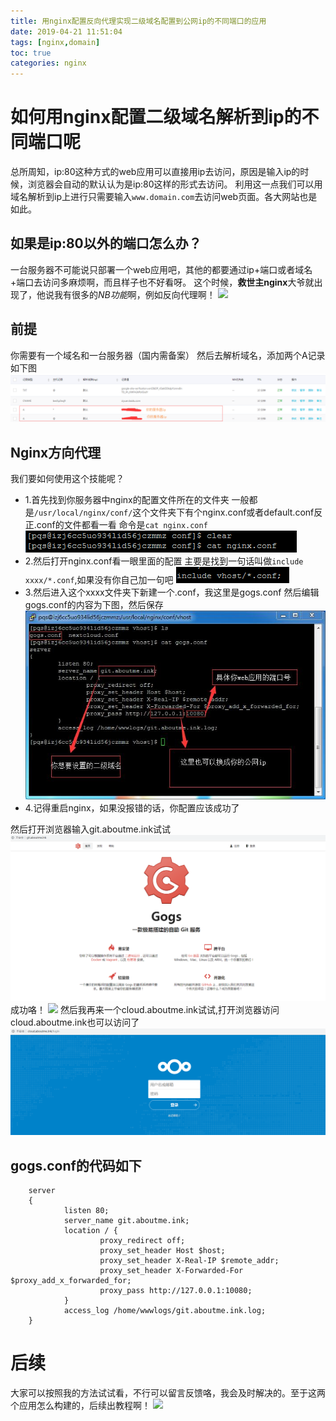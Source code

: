 ```yaml
---
title: 用nginx配置反向代理实现二级域名配置到公网ip的不同端口的应用
date: 2019-04-21 11:51:04
tags: [nginx,domain]
toc: true 
categories: nginx
---
```

# 如何用nginx配置二级域名解析到ip的不同端口呢
总所周知，ip:80这种方式的web应用可以直接用ip去访问，原因是输入ip的时候，浏览器会自动的默认认为是ip:80这样的形式去访问。
利用这一点我们可以用域名解析到ip上进行只需要输入`www.domain.com`去访问web页面。各大网站也是如此。
## 如果是ip:80以外的端口怎么办？
一台服务器不可能说只部署一个web应用吧，其他的都要通过ip+端口或者域名+端口去访问多麻烦啊，而且样子也不好看呀。
这个时候，**救世主nginx**大爷就出现了，他说我有很多的*NB功能*啊，例如反向代理啊！
![](https://inner.ink/pqs/img/nb.gif)
## 前提
你需要有一个域名和一台服务器（国内需备案）
然后去解析域名，添加两个A记录如下图
![](./images/nginx/0.png)
## Nginx方向代理
我们要如何使用这个技能呢？

- 1.首先找到你服务器中nginx的配置文件所在的文件夹
    一般都是`/usr/local/nginx/conf/`这个文件夹下有个nginx.conf或者default.conf反正.conf的文件都看一看
    命令是`cat nginx.conf`
    ![](./images/nginx/1.png)
- 2.然后打开nginx.conf看一眼里面的配置
    主要是找到一句话叫做`include xxxx/*.conf`,如果没有你自己加一句吧
    ![](./images/nginx/2.png)
- 3.然后进入这个xxxx文件夹下新建一个.conf，我这里是gogs.conf
    然后编辑gogs.conf的内容为下图，然后保存
    ![](./images/nginx/3.jpg)
- 4.记得重启nginx，如果没报错的话，你配置应该成功了

然后打开浏览器输入git.aboutme.ink试试
![](./images/nginx/5.png)
成功咯！
![](https://inner.ink/pqs/img/wen.gif)
然后我再来一个cloud.aboutme.ink试试,打开浏览器访问 cloud.aboutme.ink也可以访问了
![](./images/nginx/6.png)

## gogs.conf的代码如下
``` 
    server
    {
            listen 80;
            server_name git.aboutme.ink;
            location / {
                    proxy_redirect off;
                    proxy_set_header Host $host;
                    proxy_set_header X-Real-IP $remote_addr;
                    proxy_set_header X-Forwarded-For $proxy_add_x_forwarded_for;
                    proxy_pass http://127.0.0.1:10080;
            }
            access_log /home/wwwlogs/git.aboutme.ink.log;
    }

```
# 后续
大家可以按照我的方法试试看，不行可以留言反馈咯，我会及时解决的。至于这两个应用怎么构建的，后续出教程啊！
![](https://inner.ink/pqs/img/huanhu.gif)